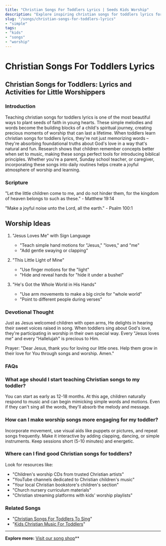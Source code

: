 ```yaml
---
title: "Christian Songs For Toddlers Lyrics | Seeds Kids Worship"
description: "Explore inspiring christian songs for toddlers lyrics for children's worship and faith development. Biblical music resources for families and ministry."
slug: "/songs/christian-songs-for-toddlers-lyrics"
- "simple"
tags:
- "kids"
- "songs"
- "worship"
---
```


# Christian Songs For Toddlers Lyrics

## Christian Songs for Toddlers: Lyrics and Activities for Little Worshippers

### Introduction
Teaching christian songs for toddlers lyrics is one of the most beautiful ways to plant seeds of faith in young hearts. These simple melodies and words become the building blocks of a child's spiritual journey, creating precious moments of worship that can last a lifetime. When toddlers learn christian songs for toddlers lyrics, they're not just memorizing words – they're absorbing foundational truths about God's love in a way that's natural and fun. Research shows that children remember concepts better when set to music, making these songs perfect tools for introducing biblical principles. Whether you're a parent, Sunday school teacher, or caregiver, incorporating these songs into daily routines helps create a joyful atmosphere of worship and learning.

### Scripture
"Let the little children come to me, and do not hinder them, for the kingdom of heaven belongs to such as these." - Matthew 19:14

"Make a joyful noise unto the Lord, all the earth." - Psalm 100:1

## Worship Ideas
1. "Jesus Loves Me" with Sign Language
   - "Teach simple hand motions for "Jesus," "loves," and "me"
   - "Add gentle swaying or clapping"

2. "This Little Light of Mine"
   - "Use finger motions for the "light"
   - "Hide and reveal hands for "hide it under a bushel"

3. "He's Got the Whole World in His Hands"
   - "Use arm movements to make a big circle for "whole world"
   - "Point to different people during verses"

### Devotional Thought
Just as Jesus welcomed children with open arms, He delights in hearing their sweet voices raised in song. When toddlers sing about God's love, they're participating in worship in their own special way. Every "Jesus loves me" and every "Hallelujah" is precious to Him.

Prayer: "Dear Jesus, thank you for loving our little ones. Help them grow in their love for You through songs and worship. Amen."

### FAQs

### What age should I start teaching Christian songs to my toddler?
You can start as early as 12-18 months. At this age, children naturally respond to music and can begin mimicking simple words and motions. Even if they can't sing all the words, they'll absorb the melody and message.

### How can I make worship songs more engaging for my toddler?
Incorporate movement, use visual aids like puppets or pictures, and repeat songs frequently. Make it interactive by adding clapping, dancing, or simple instruments. Keep sessions short (5-10 minutes) and energetic.

### Where can I find good Christian songs for toddlers?
Look for resources like:
- "Children's worship CDs from trusted Christian artists"
- "YouTube channels dedicated to Christian children's music"
- "Your local Christian bookstore's children's section"
- "Church nursery curriculum materials"
- "Christian streaming platforms with kids' worship playlists"

### Related Songs

- "[Christian Songs For Toddlers To Sing](/songs/christian-songs-for-toddlers-to-sing/)"
- "[Kids Christian Music For Toddlers](/songs/kids-christian-music-for-toddlers/)"

---

**Explore more:** [Visit our song shop](https://seedskidsworship.com/shop)**

<!-- Schema Markup -->
<script type="application/ld+json">
{
  "@context": "https://schema.org",
  "@type": "MusicRecording",
  "name": "Christian Songs For Toddlers Lyrics",
  "byArtist": {
    "@type": "MusicGroup",
    "name": "Seeds Kids Worship"
  },
  "isFamilyFriendly": true,
  "url": "https://seedskidsworship.com/songs/christian-songs-for-toddlers-lyrics/"
}
</script>